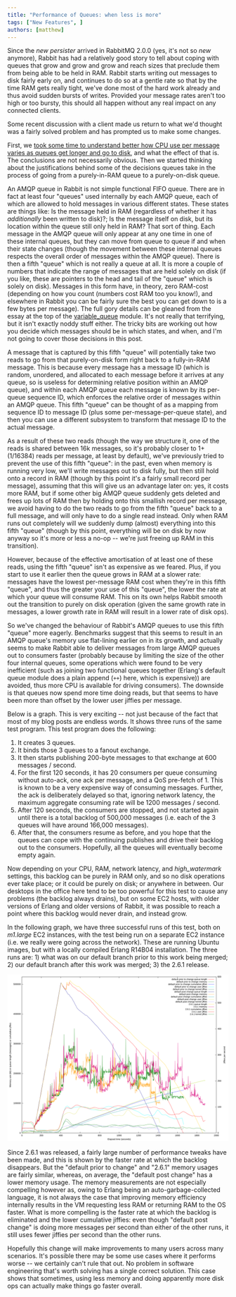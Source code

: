 ```yaml
---
title: "Performance of Queues: when less is more"
tags: ["New Features", ]
authors: [matthew]
---
```


Since the *new persister* arrived in RabbitMQ 2.0.0 (yes, it's not so
*new* anymore), Rabbit has had a relatively good story to tell about
coping with queues that grow and grow and grow and reach sizes that
preclude them from being able to be held in RAM. Rabbit starts writing
out messages to disk fairly early on, and continues to do so at a
gentle rate so that by the time RAM gets really tight, we've done most
of the hard work already and thus avoid sudden bursts of
writes. Provided your message rates aren't too high or too bursty,
this should all happen without any real impact on any connected
clients.

Some recent discussion with a client made us return to what we'd
thought was a fairly solved problem and has prompted us to make some
changes.

<!-- truncate -->

First, we
[took some time to understand better how CPU use per message varies as queues get longer and go to disk](/posts/2011/09/sizing-your-rabbits),
and what the effect of that is. The conclusions are not necessarily
obvious. Then we started thinking about the justifications behind some
of the decisions queues take in the process of going from a
purely-in-RAM queue to a purely-on-disk queue.

An AMQP queue in Rabbit is not simple functional FIFO queue. There are
in fact at least four "queues" used internally by each AMQP queue,
each of which are allowed to hold messages in various different
states. These states are things like: Is the message held in RAM
(regardless of whether it has *additionally* been written to disk)?;
Is the message itself on disk, but its location within the queue still
only held in RAM? That sort of thing. Each message in the AMQP queue
will only appear at any one time in one of these internal queues, but
they can move from queue to queue if and when their state changes
(though the movement between these internal queues respects the
overall order of messages within the AMQP queue). There is then a
fifth "queue" which is not really a queue at all. It is more a couple
of numbers that indicate the range of messages that are held solely on
disk (if you like, these are pointers to the head and tail of the
"queue" which is solely on disk). Messages in this form have, in
theory, zero RAM-cost (depending on how you count (numbers cost RAM
too you know!), and elsewhere in Rabbit you can be fairly sure the
best you can get down to is a few bytes per message). The full gory
details can be gleaned from the essay at the top of the
[variable_queue](http://hg.rabbitmq.com/rabbitmq-server/file/default/src/rabbit_variable_queue.erl)
module. It's not really that terrifying, but it isn't exactly noddy
stuff either. The tricky bits are working out how you decide which
messages should be in which states, and when, and I'm not going to
cover those decisions in this post.

A message that is captured by this fifth "queue" will potentially take
two reads to go from that purely-on-disk form right back to a
fully-in-RAM message. This is because every message has a message ID
(which is random, unordered, and allocated to each message before it
arrives at any queue, so is useless for determining relative position
within an AMQP queue), and within each AMQP queue each message is known by its
per-queue sequence ID, which enforces the relative order of messages
within an AMQP queue. This fifth "queue" can be thought of as a
mapping from sequence ID to message ID (plus some
per-message-per-queue state), and then you can use a different
subsystem to transform that message ID to the actual message.

As a result of these two reads (though the way we structure it, one of
the reads is shared between 16k messages, so it's probably closer to
1+(1/16384) reads per message, at least by default), we've previously
tried to prevent the use of this fifth "queue": in the past, even when
memory is running very low, we'll write messages out to disk fully,
but then still hold onto a record in RAM (though by this point it's a
fairly small record per message), assuming that this will give us an
advantage later on: yes, it costs more RAM, but if some other big AMQP
queue suddenly gets deleted and frees up lots of RAM then by holding
onto this smallish record per message, we avoid having to do the two
reads to go from the fifth "queue" back to a full message, and will
only have to do a single read instead. Only when RAM runs out
completely will we suddenly dump (almost) everything into this fifth
"queue" (though by this point, everything will be on disk by now
anyway so it's more or less a no-op -- we're just freeing up RAM in
this transition).

However, because of the effective amortisation of at least one of
these reads, using the fifth "queue" isn't as expensive as we
feared. Plus, if you start to use it earlier then the queue grows in
RAM at a slower rate: messages have the lowest per-message RAM cost when
they're in this fifth "queue", and thus the greater your use of this
"queue", the lower the rate at which your queue will consume RAM. This
on its own helps Rabbit smooth out the transition to purely on disk
operation (given the same growth rate in messages, a lower growth rate in RAM will result in a lower rate of disk ops).

So we've changed the behaviour of Rabbit's AMQP queues to use this
fifth "queue" more eagerly. Benchmarks suggest that this seems to
result in an AMQP queue's memory use flat-lining earlier on in its
growth, and actually seems to make Rabbit able to deliver messages
from large AMQP queues out to consumers faster (probably because by
limiting the size of the other four internal queues, some operations
which were found to be very inefficient (such as joining two
functional queues together (Erlang's default queue module does a plain
append (`++`) here, which is expensive)) are avoided, thus more CPU is
available for driving consumers). The downside is that queues now
spend more time doing reads, but that seems to have been more than
offset by the lower user jiffies per message.

Below is a graph. This is very exciting -- not just because of the
fact that most of my blog posts are endless words. It shows three runs
of the same test program. This test program does the following:

1. It creates 3 queues.
1. It binds those 3 queues to a fanout exchange.
1. It then starts publishing 200-byte messages to that exchange at 600
   messages / second.
1. For the first 120 seconds, it has 20 consumers per queue consuming
   without auto-ack, one ack per message, and a QoS pre-fetch of 1. This is known to be a very expensive way of consuming
   messages. Further, the ack is deliberately delayed so that,
   ignoring network latency, the maximum aggregate consuming rate will
   be 1200 messages / second.
1. After 120 seconds, the consumers are stopped, and not started again
   until there is a total backlog of 500,000 messages (i.e. each of
   the 3 queues will have around 166,000 messages).
1. After that, the consumers resume as before, and you hope that the
   queues can cope with the continuing publishes and drive their
   backlog out to the consumers. Hopefully, all the queues will
   eventually become empty again.

Now depending on your CPU, RAM, network latency, and *high_watermark*
settings, this backlog can be purely in RAM only, and so no disk
operations ever take place; or it could be purely on disk; or anywhere
in between. Our desktops in the office here tend to be too powerful
for this test to cause any problems (the backlog always drains), but
on some EC2 hosts, with older versions of Erlang and older versions of
Rabbit, it was possible to reach a point where this backlog would
never drain, and instead grow.

In the following graph, we have three successful runs of this test,
both on *m1.large* EC2 instances, with the test being run on a
separate EC2 instance (i.e. we really were going across the
network). These are running Ubuntu images, but with a locally compiled
Erlang R14B04 installation. The three runs are: 1) what was on our
default branch prior to this work being merged; 2) our default branch
after this work was merged; 3) the 2.6.1 release.

![](graph.svg)

Since 2.6.1 was released, a fairly large number of performance tweaks
have been made, and this is shown by the faster rate at which the
backlog disappears. But the "default prior to change" and "2.6.1"
memory usages are fairly similar, whereas, on average, the "default
post change" has a lower memory usage. The memory measurements are not
especially compelling however as, owing to Erlang being an
auto-garbage-collected language, it is not always the case that
improving memory efficiency internally results in the VM requesting
less RAM or returning RAM to the OS faster. What is more compelling is
the faster rate at which the backlog is eliminated and the lower
cumulative jiffies: even though "default post change" is doing more
messages per second than either of the other runs, it still uses fewer
jiffies per second than the other runs.

Hopefully this change will make improvements to many users across many
scenarios. It's possible there may be some use cases where it performs
worse -- we certainly can't rule that out. No problem in software
engineering that's worth solving has a single correct solution. This
case shows that sometimes, using less memory and doing apparently more disk ops
can actually make things go faster overall.
